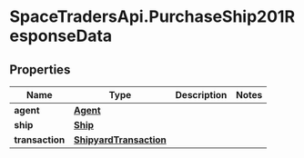 # SpaceTradersApi.PurchaseShip201ResponseData

## Properties

Name | Type | Description | Notes
------------ | ------------- | ------------- | -------------
**agent** | [**Agent**](Agent.md) |  | 
**ship** | [**Ship**](Ship.md) |  | 
**transaction** | [**ShipyardTransaction**](ShipyardTransaction.md) |  | 


